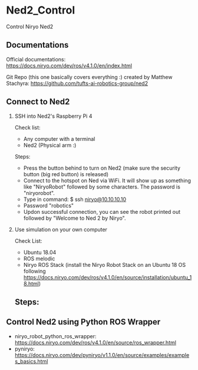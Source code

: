 # Ned2_Control
Control Niryo Ned2

## Documentations
Official documentations: https://docs.niryo.com/dev/ros/v4.1.0/en/index.html

Git Repo (this one basically covers everything :) created by Matthew Stachyra: https://github.com/tufts-ai-robotics-group/ned2

## Connect to Ned2
1. SSH into Ned2's Raspberry Pi 4
    
    Check list:
    - Any computer with a terminal
    - Ned2 (Physical arm :)

    Steps:
    - Press the button behind to turn on Ned2 (make sure the security button (big red button) is released)
    - Connect to the hotspot on Ned via WiFi. It will show up as something like "NiryoRobot" followed by some characters. The password is "niryorobot".
    - Type in command: $ ssh niryo@10.10.10.10
    - Password "robotics"
    - Updon successful connection, you can see the robot printed out followed by "Welcome to Ned 2 by Niryo".

2. Use simulation on your own computer
    
    Check List:
    - Ubuntu 18.04
    - ROS melodic
    - Niryo ROS Stack 
    (install the Niryo Robot Stack on an Ubuntu 18 OS following https://docs.niryo.com/dev/ros/v4.1.0/en/source/installation/ubuntu_18.html)

    Steps:
    - 


## Control Ned2 using Python ROS Wrapper
- niryo_robot_python_ros_wrapper: https://docs.niryo.com/dev/ros/v4.1.0/en/source/ros_wrapper.html
- pyniryo: https://docs.niryo.com/dev/pyniryo/v1.1.0/en/source/examples/examples_basics.html
